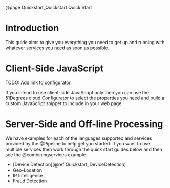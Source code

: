 @page Quickstart_Quickstart Quick Start

# Introduction

This guide aims to give you everything you need to get up and running with whatever services 
you need as soon as possible.

# Client-Side JavaScript

TODO: Add link to configurator.

If you intend to use client-side JavaScript only then you can use the 51Degrees cloud 
[Configurator]() 
to select the properties you need and build a custom JavaScript snippet to include in your
web page.

# Server-Side and Off-line Processing

We have examples for each of the languages supported and services provided
by the @Pipeline to help get you started.
If you want to use multiple services then work through the quick start guides 
below and then see the @combiningservices example.

- [Device Detection](@ref Quickstart_DeviceDetection)
- Geo-Location
- IP Intelligence
- Fraud Detection